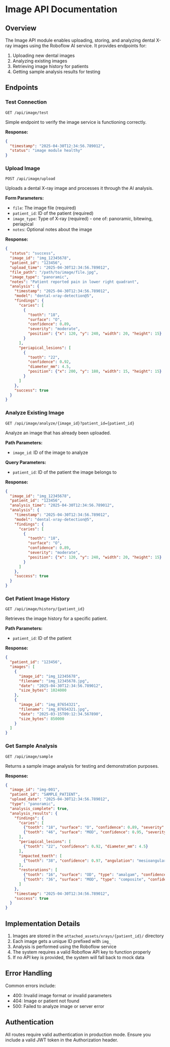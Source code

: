 # Image API Documentation

## Overview

The Image API module enables uploading, storing, and analyzing dental X-ray images using the Roboflow AI service. It provides endpoints for:

1. Uploading new dental images
2. Analyzing existing images
3. Retrieving image history for patients
4. Getting sample analysis results for testing

## Endpoints

### Test Connection

```
GET /api/image/test
```

Simple endpoint to verify the image service is functioning correctly.

**Response:**
```json
{
  "timestamp": "2025-04-30T12:34:56.789012",
  "status": "image module healthy"
}
```

### Upload Image

```
POST /api/image/upload
```

Uploads a dental X-ray image and processes it through the AI analysis.

**Form Parameters:**
- `file`: The image file (required)
- `patient_id`: ID of the patient (required)
- `image_type`: Type of X-ray (required) - one of: panoramic, bitewing, periapical
- `notes`: Optional notes about the image

**Response:**
```json
{
  "status": "success",
  "image_id": "img_12345678",
  "patient_id": "123456",
  "upload_time": "2025-04-30T12:34:56.789012",
  "file_path": "/path/to/image/file.jpg",
  "image_type": "panoramic",
  "notes": "Patient reported pain in lower right quadrant",
  "analysis": {
    "timestamp": "2025-04-30T12:34:56.789012",
    "model": "dental-xray-detection@5",
    "findings": {
      "caries": [
        {
          "tooth": "18",
          "surface": "O",
          "confidence": 0.89,
          "severity": "moderate",
          "position": {"x": 120, "y": 240, "width": 20, "height": 15}
        }
      ],
      "periapical_lesions": [
        {
          "tooth": "22",
          "confidence": 0.92,
          "diameter_mm": 4.5,
          "position": {"x": 200, "y": 180, "width": 15, "height": 15}
        }
      ]
    },
    "success": true
  }
}
```

### Analyze Existing Image

```
GET /api/image/analyze/{image_id}?patient_id={patient_id}
```

Analyze an image that has already been uploaded.

**Path Parameters:**
- `image_id`: ID of the image to analyze

**Query Parameters:**
- `patient_id`: ID of the patient the image belongs to

**Response:**
```json
{
  "image_id": "img_12345678",
  "patient_id": "123456",
  "analysis_time": "2025-04-30T12:34:56.789012",
  "analysis": {
    "timestamp": "2025-04-30T12:34:56.789012",
    "model": "dental-xray-detection@5",
    "findings": {
      "caries": [
        {
          "tooth": "18",
          "surface": "O",
          "confidence": 0.89,
          "severity": "moderate",
          "position": {"x": 120, "y": 240, "width": 20, "height": 15}
        }
      ]
    },
    "success": true
  }
}
```

### Get Patient Image History

```
GET /api/image/history/{patient_id}
```

Retrieves the image history for a specific patient.

**Path Parameters:**
- `patient_id`: ID of the patient

**Response:**
```json
{
  "patient_id": "123456",
  "images": [
    {
      "image_id": "img_12345678",
      "filename": "img_12345678.jpg",
      "date": "2025-04-30T12:34:56.789012",
      "size_bytes": 1024000
    },
    {
      "image_id": "img_87654321",
      "filename": "img_87654321.jpg",
      "date": "2025-03-15T09:12:34.567890",
      "size_bytes": 850000
    }
  ]
}
```

### Get Sample Analysis

```
GET /api/image/sample
```

Returns a sample image analysis for testing and demonstration purposes.

**Response:**
```json
{
  "image_id": "img-001",
  "patient_id": "SAMPLE_PATIENT",
  "upload_date": "2025-04-30T12:34:56.789012",
  "type": "panoramic",
  "analysis_complete": true,
  "analysis_results": {
    "findings": {
      "caries": [
        {"tooth": "18", "surface": "O", "confidence": 0.89, "severity": "moderate"},
        {"tooth": "46", "surface": "MOD", "confidence": 0.95, "severity": "severe"}
      ],
      "periapical_lesions": [
        {"tooth": "22", "confidence": 0.92, "diameter_mm": 4.5}
      ],
      "impacted_teeth": [
        {"tooth": "38", "confidence": 0.97, "angulation": "mesioangular"}
      ],
      "restorations": [
        {"tooth": "16", "surface": "OD", "type": "amalgam", "confidence": 0.98},
        {"tooth": "36", "surface": "MOD", "type": "composite", "confidence": 0.94}
      ]
    },
    "timestamp": "2025-04-30T12:34:56.789012",
    "success": true
  }
}
```

## Implementation Details

1. Images are stored in the `attached_assets/xrays/{patient_id}/` directory
2. Each image gets a unique ID prefixed with `img_`
3. Analysis is performed using the Roboflow service
4. The system requires a valid Roboflow API key to function properly
5. If no API key is provided, the system will fall back to mock data

## Error Handling

Common errors include:
- 400: Invalid image format or invalid parameters
- 404: Image or patient not found
- 500: Failed to analyze image or server error

## Authentication

All routes require valid authentication in production mode. Ensure you include a valid JWT token in the Authorization header. 